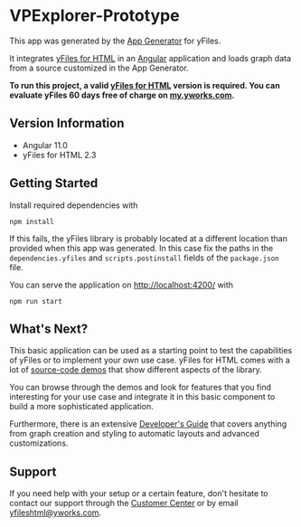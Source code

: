 # VPExplorer-Prototype

This app was generated by the [App Generator](https://www.yworks.com/app-generator/) for yFiles.

It integrates [yFiles for HTML](https://www.yworks.com/products/yfiles-for-html) in an
[Angular](https://angular.io/) application and loads graph data from a source customized
in the App Generator.

**To run this project, a valid [yFiles for HTML](https://www.yworks.com/products/yfiles-for-html) version is required.
You can evaluate yFiles 60 days free of charge on [my.yworks.com](https://my.yworks.com/signup?product=YFILES_HTML_EVAL).**

## Version Information

- Angular 11.0
- yFiles for HTML 2.3

## Getting Started

Install required dependencies with

```
npm install
```

If this fails, the yFiles library is probably located at a different location than provided when this app was generated.
In this case fix the paths in the `dependencies.yfiles` and `scripts.postinstall` fields of the `package.json` file.

You can serve the application on [http://localhost:4200/](http://localhost:4200/) with

```
npm run start
```

## What's Next?

This basic application can be used as a starting point to test the capabilities of yFiles or to implement
your own use case. yFiles for HTML comes with a lot of [source-code demos](https://live.yworks.com/demos/index.html)
that show different aspects of the library.

You can browse through the demos and look for features that you find interesting for your use case and integrate it
in this basic component to build a more sophisticated application.

Furthermore, there is an extensive [Developer's Guide](https://docs.yworks.com/yfileshtml/#/dguide/introduction#top)
that covers anything from graph creation and styling to automatic layouts and advanced customizations.

## Support

If you need help with your setup or a certain feature, don't hesitate to contact our support
through the [Customer Center](https://my.yworks.com/) or by email [yfileshtml@yworks.com](mailto:yfileshtml@yworks.com).
